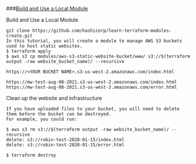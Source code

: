 ###[Build and Use a Local Module](https://learn.hashicorp.com/tutorials/terraform/module-create?in=terraform/modules)

Build and Use a Local Module
```text
git clone https://github.com/hashicorp/learn-terraform-modules-create.git
In this tutorial, you will create a module to manage AWS S3 buckets used to host static websites.
$ terraform apply
$ aws s3 cp modules/aws-s3-static-website-bucket/www/ s3://$(terraform output -raw website_bucket_name)/ --recursive

https://<YOUR BUCKET NAME>.s3-us-west-2.amazonaws.com/index.html

https://mw-test-aug-08-2021.s3-us-west-2.amazonaws.com/index.html
https://mw-test-aug-08-2021.s3-us-west-2.amazonaws.com/error.html
```

Clean up the website and infrastructure
```text
If you have uploaded files to your bucket, you will need to delete them before the bucket can be destroyed.
For example, you could run:

$ aws s3 rm s3://$(terraform output -raw website_bucket_name)/ --recursive
delete: s3://robin-test-2020-01-15/index.html
delete: s3://robin-test-2020-01-15/error.html

$ terraform destroy
```

